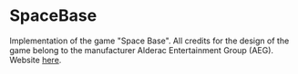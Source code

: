 # SpaceBase
Implementation of the game "Space Base". All credits for the design of the game belong to the manufacturer Alderac Entertainment Group (AEG). Website [here](https://www.alderac.com/space-base/).

